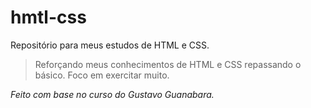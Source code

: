 # hmtl-css
 Repositório para meus estudos de HTML e CSS.

>Reforçando meus conhecimentos de HTML e CSS repassando o básico. Foco em exercitar muito.

*Feito com base no curso do Gustavo Guanabara.*
